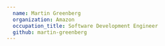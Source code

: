 ```yaml
---
  name: Martin Greenberg
  organization: Amazon
  occupation_title: Software Development Engineer
  github: martin-greenberg
---
```

